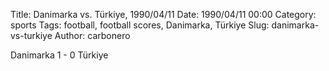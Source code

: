 Title: Danimarka vs. Türkiye, 1990/04/11
Date: 1990/04/11 00:00
Category: sports
Tags: football, football scores, Danimarka, Türkiye
Slug: danimarka-vs-turkiye
Author: carbonero


Danimarka 1 - 0 Türkiye
